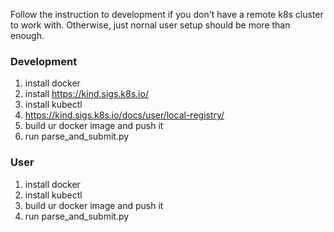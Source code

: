 Follow the instruction to development if you don't have a remote k8s cluster to work with. Otherwise, just nornal user setup should be more than enough.

### Development

1. install docker
2. install https://kind.sigs.k8s.io/
3. install kubectl
4. https://kind.sigs.k8s.io/docs/user/local-registry/
5. build ur docker image and push it
6. run parse_and_submit.py

### User

1. install docker
2. install kubectl
3. build ur docker image and push it
4. run parse_and_submit.py
